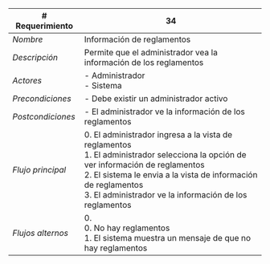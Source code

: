 |# Requerimiento|34 |
|-|-|
| *Nombre*|Información de reglamentos
| *Descripción*| Permite que el administrador vea la información de los reglamentos |
|*Actores*| - Administrador<br> - Sistema
|*Precondiciones*| - Debe existir un administrador activo
|*Postcondiciones*| - El administrador ve la información de los reglamentos
|*Flujo principal*|0.  El administrador ingresa a la vista de reglamentos<br>1.  El administrador selecciona la opción de ver información de reglamentos<br>2.  El sistema le envia a la vista de información de reglamentos<br>3.  El administrador ve la información de los reglamentos
|*Flujos alternos*|0. <br> 0. No hay reglamentos<br>1. El sistema muestra un mensaje de que no hay reglamentos
